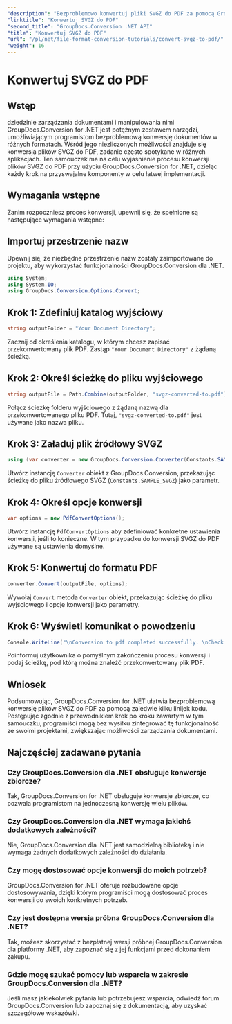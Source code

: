 ```yaml
---
"description": "Bezproblemowo konwertuj pliki SVGZ do PDF za pomocą GroupDocs.Conversion dla .NET. Poznaj samouczek krok po kroku i uwolnij możliwości płynnego zarządzania dokumentami."
"linktitle": "Konwertuj SVGZ do PDF"
"second_title": "GroupDocs.Conversion .NET API"
"title": "Konwertuj SVGZ do PDF"
"url": "/pl/net/file-format-conversion-tutorials/convert-svgz-to-pdf/"
"weight": 16
---
```


# Konwertuj SVGZ do PDF

## Wstęp
dziedzinie zarządzania dokumentami i manipulowania nimi GroupDocs.Conversion for .NET jest potężnym zestawem narzędzi, umożliwiającym programistom bezproblemową konwersję dokumentów w różnych formatach. Wśród jego niezliczonych możliwości znajduje się konwersja plików SVGZ do PDF, zadanie często spotykane w różnych aplikacjach. Ten samouczek ma na celu wyjaśnienie procesu konwersji plików SVGZ do PDF przy użyciu GroupDocs.Conversion for .NET, dzieląc każdy krok na przyswajalne komponenty w celu łatwej implementacji.
## Wymagania wstępne
Zanim rozpoczniesz proces konwersji, upewnij się, że spełnione są następujące wymagania wstępne:

## Importuj przestrzenie nazw
Upewnij się, że niezbędne przestrzenie nazw zostały zaimportowane do projektu, aby wykorzystać funkcjonalności GroupDocs.Conversion dla .NET.
```csharp
using System;
using System.IO;
using GroupDocs.Conversion.Options.Convert;
```

## Krok 1: Zdefiniuj katalog wyjściowy
```csharp
string outputFolder = "Your Document Directory";
```
Zacznij od określenia katalogu, w którym chcesz zapisać przekonwertowany plik PDF. Zastąp `"Your Document Directory"` z żądaną ścieżką.
## Krok 2: Określ ścieżkę do pliku wyjściowego
```csharp
string outputFile = Path.Combine(outputFolder, "svgz-converted-to.pdf");
```
Połącz ścieżkę folderu wyjściowego z żądaną nazwą dla przekonwertowanego pliku PDF. Tutaj, `"svgz-converted-to.pdf"` jest używane jako nazwa pliku.
## Krok 3: Załaduj plik źródłowy SVGZ
```csharp
using (var converter = new GroupDocs.Conversion.Converter(Constants.SAMPLE_SVGZ))
```
Utwórz instancję `Converter` obiekt z GroupDocs.Conversion, przekazując ścieżkę do pliku źródłowego SVGZ (`Constants.SAMPLE_SVGZ`) jako parametr.
## Krok 4: Określ opcje konwersji
```csharp
var options = new PdfConvertOptions();
```
Utwórz instancję `PdfConvertOptions` aby zdefiniować konkretne ustawienia konwersji, jeśli to konieczne. W tym przypadku do konwersji SVGZ do PDF używane są ustawienia domyślne.
## Krok 5: Konwertuj do formatu PDF
```csharp
converter.Convert(outputFile, options);
```
Wywołaj `Convert` metoda `Converter` obiekt, przekazując ścieżkę do pliku wyjściowego i opcje konwersji jako parametry.
## Krok 6: Wyświetl komunikat o powodzeniu
```csharp
Console.WriteLine("\nConversion to pdf completed successfully. \nCheck output in {0}", outputFolder);
```
Poinformuj użytkownika o pomyślnym zakończeniu procesu konwersji i podaj ścieżkę, pod którą można znaleźć przekonwertowany plik PDF.

## Wniosek
Podsumowując, GroupDocs.Conversion for .NET ułatwia bezproblemową konwersję plików SVGZ do PDF za pomocą zaledwie kilku linijek kodu. Postępując zgodnie z przewodnikiem krok po kroku zawartym w tym samouczku, programiści mogą bez wysiłku zintegrować tę funkcjonalność ze swoimi projektami, zwiększając możliwości zarządzania dokumentami.
## Najczęściej zadawane pytania
### Czy GroupDocs.Conversion dla .NET obsługuje konwersje zbiorcze?
Tak, GroupDocs.Conversion for .NET obsługuje konwersje zbiorcze, co pozwala programistom na jednoczesną konwersję wielu plików.
### Czy GroupDocs.Conversion dla .NET wymaga jakichś dodatkowych zależności?
Nie, GroupDocs.Conversion dla .NET jest samodzielną biblioteką i nie wymaga żadnych dodatkowych zależności do działania.
### Czy mogę dostosować opcje konwersji do moich potrzeb?
GroupDocs.Conversion for .NET oferuje rozbudowane opcje dostosowywania, dzięki którym programiści mogą dostosować proces konwersji do swoich konkretnych potrzeb.
### Czy jest dostępna wersja próbna GroupDocs.Conversion dla .NET?
Tak, możesz skorzystać z bezpłatnej wersji próbnej GroupDocs.Conversion dla platformy .NET, aby zapoznać się z jej funkcjami przed dokonaniem zakupu.
### Gdzie mogę szukać pomocy lub wsparcia w zakresie GroupDocs.Conversion dla .NET?
Jeśli masz jakiekolwiek pytania lub potrzebujesz wsparcia, odwiedź forum GroupDocs.Conversion lub zapoznaj się z dokumentacją, aby uzyskać szczegółowe wskazówki.